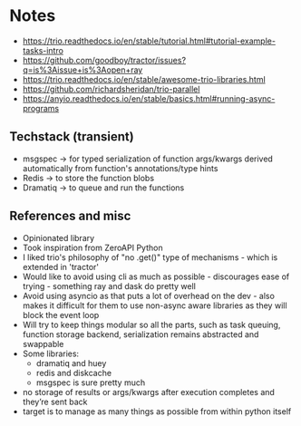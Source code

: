 # Notes

- <https://trio.readthedocs.io/en/stable/tutorial.html#tutorial-example-tasks-intro>
- <https://github.com/goodboy/tractor/issues?q=is%3Aissue+is%3Aopen+ray>
- <https://trio.readthedocs.io/en/stable/awesome-trio-libraries.html>
- <https://github.com/richardsheridan/trio-parallel>
- <https://anyio.readthedocs.io/en/stable/basics.html#running-async-programs>

## Techstack (transient)

- msgspec -> for typed serialization of function args/kwargs derived automatically from function's annotations/type hints
- Redis -> to store the function blobs
- Dramatiq -> to queue and run the functions

## References and misc

- Opinionated library
- Took inspiration from ZeroAPI Python
- ⁠⁠I liked trio's philosophy of "no .get()" type of mechanisms - which is extended in 'tractor'
- ⁠⁠Would like to avoid using cli as much as possible - discourages ease of trying - something ray and dask do pretty well
- ⁠⁠Avoid using asyncio as that puts a lot of overhead on the dev - also makes it difficult for them to use non-async aware libraries as they will block the event loop
- Will try to keep things modular so all the parts, such as task queuing, function storage backend, serialization remains abstracted and swappable
- Some libraries:
  - dramatiq and huey
  - ⁠redis and diskcache
  - ⁠msgspec is sure pretty much
- no storage of results or args/kwargs after execution completes and they’re sent back
- target is to manage as many things as possible from within python itself
